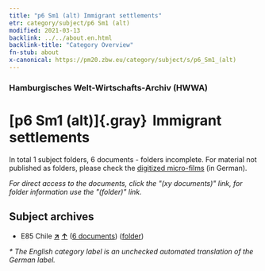 ```yaml
---
title: "p6 Sm1 (alt) Immigrant settlements"
etr: category/subject/p6 Sm1 (alt)
modified: 2021-03-13
backlink: ../../about.en.html
backlink-title: "Category Overview"
fn-stub: about
x-canonical: https://pm20.zbw.eu/category/subject/s/p6_Sm1_(alt)
---
```


### Hamburgisches Welt-Wirtschafts-Archiv (HWWA)
# [p6 Sm1 (alt)]{.gray}&#8201; Immigrant settlements&#160; 





In total 1 subject folders, 6 documents - folders incomplete.
For material not published as folders, please check the [digitized micro-films](/film/h1_sh.de.html) (in German).

_For direct access to the documents, click the "(xy documents)" link, for folder information use the "(folder)" link._

## Subject archives


- E85 Chile [**&nearr;**](../../../geo/i/141691/about.en.html "Chile (all folders)") [**&uarr;**](../../../geo/about.en.html#E85 "Country category system") (<a href="https://pm20.zbw.eu/dfgview/sh/141691,145933" title="about: Chile : Immigrant settlements" target="_blank">6 documents</a>) ([folder](../../../../folder/sh/1416xx/141691/1459xx/145933/about.en.html))


_* The English category label is an unchecked automated translation of the German label._

